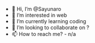 - 👋 Hi, I’m @Sayunaro
- 👀 I’m interested in web
- 🌱 I’m currently learning coding
- 💞️ I’m looking to collaborate on ?
- 📫 How to reach me? - n/a

